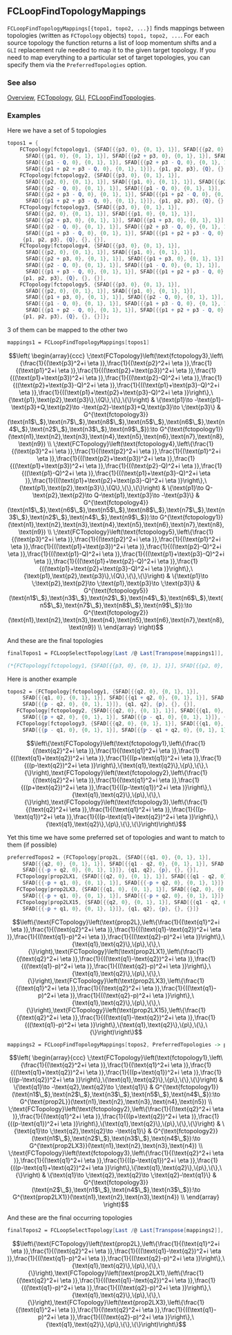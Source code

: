 ## FCLoopFindTopologyMappings

`FCLoopFindTopologyMappings[{topo1, topo2, ...}]` finds mappings between topologies (written as `FCTopology` objects) `topo1, topo2, ...`. For each source topology the function returns a list of loop momentum shifts and a `GLI` replacement rule needed to map it to the given target topology. If you need to map everything to a particular set of target topologies, you can specify them via the `PreferredTopologies` option.

### See also

[Overview](Extra/FeynCalc.md), [FCTopology](FCTopology.md), [GLI](GLI.md), [FCLoopFindTopologies](FCLoopFindTopologies.md).

### Examples

Here we have a set of 5 topologies

```mathematica
topos1 = {
    FCTopology[fctopology1, {SFAD[{{p3, 0}, {0, 1}, 1}], SFAD[{{p2, 0}, {0, 1}, 1}], 
      SFAD[{{p1, 0}, {0, 1}, 1}], SFAD[{{p2 + p3, 0}, {0, 1}, 1}], SFAD[{{p2 - Q, 0}, {0, 1}, 1}], 
      SFAD[{{p1 - Q, 0}, {0, 1}, 1}], SFAD[{{p2 + p3 - Q, 0}, {0, 1}, 1}], SFAD[{{p1 + p3 - Q, 0}, {0, 1}, 1}], 
      SFAD[{{p1 + p2 + p3 - Q, 0}, {0, 1}, 1}]}, {p1, p2, p3}, {Q}, {}, {}], 
    FCTopology[fctopology2, {SFAD[{{p3, 0}, {0, 1}, 1}], 
      SFAD[{{p2, 0}, {0, 1}, 1}], SFAD[{{p1, 0}, {0, 1}, 1}], SFAD[{{p2 + p3, 0}, {0, 1}, 1}], 
      SFAD[{{p2 - Q, 0}, {0, 1}, 1}], SFAD[{{p1 - Q, 0}, {0, 1}, 1}], 
      SFAD[{{p2 + p3 - Q, 0}, {0, 1}, 1}], SFAD[{{p1 + p2 - Q, 0}, {0, 1}, 1}], 
      SFAD[{{p1 + p2 + p3 - Q, 0}, {0, 1}, 1}]}, {p1, p2, p3}, {Q}, {}, {}], 
    FCTopology[fctopology3, {SFAD[{{p3, 0}, {0, 1}, 1}], 
      SFAD[{{p2, 0}, {0, 1}, 1}], SFAD[{{p1, 0}, {0, 1}, 1}], 
      SFAD[{{p2 + p3, 0}, {0, 1}, 1}], SFAD[{{p1 + p3, 0}, {0, 1}, 1}], 
      SFAD[{{p2 - Q, 0}, {0, 1}, 1}], SFAD[{{p2 + p3 - Q, 0}, {0, 1}, 1}], 
      SFAD[{{p1 + p3 - Q, 0}, {0, 1}, 1}], SFAD[{{p1 + p2 + p3 - Q, 0}, {0, 1}, 1}]}, 
     {p1, p2, p3}, {Q}, {}, {}], 
    FCTopology[fctopology4, {SFAD[{{p3, 0}, {0, 1}, 1}], 
      SFAD[{{p2, 0}, {0, 1}, 1}], SFAD[{{p1, 0}, {0, 1}, 1}], 
      SFAD[{{p2 + p3, 0}, {0, 1}, 1}], SFAD[{{p1 + p3, 0}, {0, 1}, 1}], 
      SFAD[{{p2 - Q, 0}, {0, 1}, 1}], SFAD[{{p1 - Q, 0}, {0, 1}, 1}], 
      SFAD[{{p1 + p3 - Q, 0}, {0, 1}, 1}], SFAD[{{p1 + p2 + p3 - Q, 0}, {0, 1}, 1}]}, 
     {p1, p2, p3}, {Q}, {}, {}], 
    FCTopology[fctopology5, {SFAD[{{p3, 0}, {0, 1}, 1}], 
      SFAD[{{p2, 0}, {0, 1}, 1}], SFAD[{{p1, 0}, {0, 1}, 1}], 
      SFAD[{{p1 + p3, 0}, {0, 1}, 1}], SFAD[{{p2 - Q, 0}, {0, 1}, 1}],
      SFAD[{{p1 - Q, 0}, {0, 1}, 1}], SFAD[{{p1 + p3 - Q, 0}, {0, 1}, 1}], 
      SFAD[{{p1 + p2 - Q, 0}, {0, 1}, 1}], SFAD[{{p1 + p2 + p3 - Q, 0}, {0, 1}, 1}]}, 
     {p1, p2, p3}, {Q}, {}, {}]};
```

3 of them can be mapped to the other two

```mathematica
mappings1 = FCLoopFindTopologyMappings[topos1]
```

$$\left(
\begin{array}{ccc}
 \;\text{FCTopology}\left(\text{fctopology3},\left\{\frac{1}{(\text{p3}^2+i \eta )},\frac{1}{(\text{p2}^2+i \eta )},\frac{1}{(\text{p1}^2+i \eta )},\frac{1}{((\text{p2}+\text{p3})^2+i \eta )},\frac{1}{((\text{p1}+\text{p3})^2+i \eta )},\frac{1}{((\text{p2}-Q)^2+i \eta )},\frac{1}{((\text{p2}+\text{p3}-Q)^2+i \eta )},\frac{1}{((\text{p1}+\text{p3}-Q)^2+i \eta )},\frac{1}{((\text{p1}+\text{p2}+\text{p3}-Q)^2+i \eta )}\right\},\{\text{p1},\text{p2},\text{p3}\},\{Q\},\{\},\{\}\right) & \{\text{p1}\to -\text{p1}-\text{p3}+Q,\text{p2}\to -\text{p2}-\text{p3}+Q,\text{p3}\to \;\text{p3}\} & G^{\text{fctopology3}}(\text{n1$\_$},\text{n7$\_$},\text{n8$\_$},\text{n5$\_$},\text{n6$\_$},\text{n4$\_$},\text{n2$\_$},\text{n3$\_$},\text{n9$\_$}):\to G^{\text{fctopology1}}(\text{n1},\text{n2},\text{n3},\text{n4},\text{n5},\text{n6},\text{n7},\text{n8},\text{n9}) \\
 \;\text{FCTopology}\left(\text{fctopology4},\left\{\frac{1}{(\text{p3}^2+i \eta )},\frac{1}{(\text{p2}^2+i \eta )},\frac{1}{(\text{p1}^2+i \eta )},\frac{1}{((\text{p2}+\text{p3})^2+i \eta )},\frac{1}{((\text{p1}+\text{p3})^2+i \eta )},\frac{1}{((\text{p2}-Q)^2+i \eta )},\frac{1}{((\text{p1}-Q)^2+i \eta )},\frac{1}{((\text{p1}+\text{p3}-Q)^2+i \eta )},\frac{1}{((\text{p1}+\text{p2}+\text{p3}-Q)^2+i \eta )}\right\},\{\text{p1},\text{p2},\text{p3}\},\{Q\},\{\},\{\}\right) & \{\text{p1}\to Q-\text{p2},\text{p2}\to Q-\text{p1},\text{p3}\to -\text{p3}\} & G^{\text{fctopology4}}(\text{n1$\_$},\text{n6$\_$},\text{n5$\_$},\text{n8$\_$},\text{n7$\_$},\text{n3$\_$},\text{n2$\_$},\text{n4$\_$},\text{n9$\_$}):\to G^{\text{fctopology1}}(\text{n1},\text{n2},\text{n3},\text{n4},\text{n5},\text{n6},\text{n7},\text{n8},\text{n9}) \\
 \;\text{FCTopology}\left(\text{fctopology5},\left\{\frac{1}{(\text{p3}^2+i \eta )},\frac{1}{(\text{p2}^2+i \eta )},\frac{1}{(\text{p1}^2+i \eta )},\frac{1}{((\text{p1}+\text{p3})^2+i \eta )},\frac{1}{((\text{p2}-Q)^2+i \eta )},\frac{1}{((\text{p1}-Q)^2+i \eta )},\frac{1}{((\text{p1}+\text{p3}-Q)^2+i \eta )},\frac{1}{((\text{p1}+\text{p2}-Q)^2+i \eta )},\frac{1}{((\text{p1}+\text{p2}+\text{p3}-Q)^2+i \eta )}\right\},\{\text{p1},\text{p2},\text{p3}\},\{Q\},\{\},\{\}\right) & \{\text{p1}\to \;\text{p2},\text{p2}\to \;\text{p1},\text{p3}\to \;\text{p3}\} & G^{\text{fctopology5}}(\text{n1$\_$},\text{n3$\_$},\text{n2$\_$},\text{n4$\_$},\text{n6$\_$},\text{n5$\_$},\text{n7$\_$},\text{n8$\_$},\text{n9$\_$}):\to G^{\text{fctopology2}}(\text{n1},\text{n2},\text{n3},\text{n4},\text{n5},\text{n6},\text{n7},\text{n8},\text{n9}) \\
\end{array}
\right)$$

And these are the final topologies

```mathematica
finalTopos1 = FCLoopSelectTopology[Last /@ Last[Transpose[mappings1]], topos1] // FCE // StandardForm

(*{FCTopology[fctopology1, {SFAD[{{p3, 0}, {0, 1}, 1}], SFAD[{{p2, 0}, {0, 1}, 1}], SFAD[{{p1, 0}, {0, 1}, 1}], SFAD[{{p2 + p3, 0}, {0, 1}, 1}], SFAD[{{p2 - Q, 0}, {0, 1}, 1}], SFAD[{{p1 - Q, 0}, {0, 1}, 1}], SFAD[{{p2 + p3 - Q, 0}, {0, 1}, 1}], SFAD[{{p1 + p3 - Q, 0}, {0, 1}, 1}], SFAD[{{p1 + p2 + p3 - Q, 0}, {0, 1}, 1}]}, {p1, p2, p3}, {Q}, {}, {}], FCTopology[fctopology2, {SFAD[{{p3, 0}, {0, 1}, 1}], SFAD[{{p2, 0}, {0, 1}, 1}], SFAD[{{p1, 0}, {0, 1}, 1}], SFAD[{{p2 + p3, 0}, {0, 1}, 1}], SFAD[{{p2 - Q, 0}, {0, 1}, 1}], SFAD[{{p1 - Q, 0}, {0, 1}, 1}], SFAD[{{p2 + p3 - Q, 0}, {0, 1}, 1}], SFAD[{{p1 + p2 - Q, 0}, {0, 1}, 1}], SFAD[{{p1 + p2 + p3 - Q, 0}, {0, 1}, 1}]}, {p1, p2, p3}, {Q}, {}, {}]}*)
```

Here is another example

```mathematica
topos2 = {FCTopology[fctopology1, {SFAD[{{q2, 0}, {0, 1}, 1}], 
     SFAD[{{q1, 0}, {0, 1}, 1}], SFAD[{{q1 + q2, 0}, {0, 1}, 1}], SFAD[{{p + q1, 0}, {0, 1}, 1}], 
     SFAD[{{p - q2, 0}, {0, 1}, 1}]}, {q1, q2}, {p}, {}, {}], 
   FCTopology[fctopology2, {SFAD[{{q2, 0}, {0, 1}, 1}], SFAD[{{q1, 0}, {0, 1}, 1}], 
     SFAD[{{p + q2, 0}, {0, 1}, 1}], SFAD[{{p - q1, 0}, {0, 1}, 1}]}, {q1, q2}, {p}, {}, {}], 
   FCTopology[fctopology3, {SFAD[{{q2, 0}, {0, 1}, 1}], SFAD[{{q1, 0}, {0, 1}, 1}], 
     SFAD[{{p - q1, 0}, {0, 1}, 1}], SFAD[{{p - q1 + q2, 0}, {0, 1}, 1}]}, {q1, q2}, {p}, {}, {}]}
```

$$\left\{\text{FCTopology}\left(\text{fctopology1},\left\{\frac{1}{(\text{q2}^2+i \eta )},\frac{1}{(\text{q1}^2+i \eta )},\frac{1}{((\text{q1}+\text{q2})^2+i \eta )},\frac{1}{((p+\text{q1})^2+i \eta )},\frac{1}{((p-\text{q2})^2+i \eta )}\right\},\{\text{q1},\text{q2}\},\{p\},\{\},\{\}\right),\text{FCTopology}\left(\text{fctopology2},\left\{\frac{1}{(\text{q2}^2+i \eta )},\frac{1}{(\text{q1}^2+i \eta )},\frac{1}{((p+\text{q2})^2+i \eta )},\frac{1}{((p-\text{q1})^2+i \eta )}\right\},\{\text{q1},\text{q2}\},\{p\},\{\},\{\}\right),\text{FCTopology}\left(\text{fctopology3},\left\{\frac{1}{(\text{q2}^2+i \eta )},\frac{1}{(\text{q1}^2+i \eta )},\frac{1}{((p-\text{q1})^2+i \eta )},\frac{1}{((p-\text{q1}+\text{q2})^2+i \eta )}\right\},\{\text{q1},\text{q2}\},\{p\},\{\},\{\}\right)\right\}$$

Yet this time we have some preferred set of topologies and want to match to them (if possible)

```mathematica
preferredTopos2 = {FCTopology[prop2L, {SFAD[{{q1, 0}, {0, 1}, 1}], 
     SFAD[{{q2, 0}, {0, 1}, 1}], SFAD[{{q1 - q2, 0}, {0, 1}, 1}], SFAD[{{-p + q1, 0}, {0, 1}, 1}], 
     SFAD[{{-p + q2, 0}, {0, 1}, 1}]}, {q1, q2}, {p}, {}, {}], 
   FCTopology[prop2LX1, {SFAD[{{q2, 0}, {0, 1}, 1}], SFAD[{{q1 - q2, 0}, {0, 1}, 1}], 
     SFAD[{{-p + q1, 0}, {0, 1}, 1}], SFAD[{{-p + q2, 0}, {0, 1}, 1}]}, {q1, q2}, {p}, {}, {}], 
   FCTopology[prop2LX3, {SFAD[{{q1, 0}, {0, 1}, 1}], SFAD[{{q2, 0}, {0, 1}, 1}], 
     SFAD[{{-p + q1, 0}, {0, 1}, 1}], SFAD[{{-p + q2, 0}, {0, 1}, 1}]}, {q1, q2}, {p}, {}, {}], 
   FCTopology[prop2LX15, {SFAD[{{q2, 0}, {0, 1}, 1}], SFAD[{{q1 - q2, 0}, {0, 1}, 1}], 
     SFAD[{{-p + q1, 0}, {0, 1}, 1}]}, {q1, q2}, {p}, {}, {}]}
```

$$\left\{\text{FCTopology}\left(\text{prop2L},\left\{\frac{1}{(\text{q1}^2+i \eta )},\frac{1}{(\text{q2}^2+i \eta )},\frac{1}{((\text{q1}-\text{q2})^2+i \eta )},\frac{1}{((\text{q1}-p)^2+i \eta )},\frac{1}{((\text{q2}-p)^2+i \eta )}\right\},\{\text{q1},\text{q2}\},\{p\},\{\},\{\}\right),\text{FCTopology}\left(\text{prop2LX1},\left\{\frac{1}{(\text{q2}^2+i \eta )},\frac{1}{((\text{q1}-\text{q2})^2+i \eta )},\frac{1}{((\text{q1}-p)^2+i \eta )},\frac{1}{((\text{q2}-p)^2+i \eta )}\right\},\{\text{q1},\text{q2}\},\{p\},\{\},\{\}\right),\text{FCTopology}\left(\text{prop2LX3},\left\{\frac{1}{(\text{q1}^2+i \eta )},\frac{1}{(\text{q2}^2+i \eta )},\frac{1}{((\text{q1}-p)^2+i \eta )},\frac{1}{((\text{q2}-p)^2+i \eta )}\right\},\{\text{q1},\text{q2}\},\{p\},\{\},\{\}\right),\text{FCTopology}\left(\text{prop2LX15},\left\{\frac{1}{(\text{q2}^2+i \eta )},\frac{1}{((\text{q1}-\text{q2})^2+i \eta )},\frac{1}{((\text{q1}-p)^2+i \eta )}\right\},\{\text{q1},\text{q2}\},\{p\},\{\},\{\}\right)\right\}$$

```mathematica
mappings2 = FCLoopFindTopologyMappings[topos2, PreferredTopologies -> preferredTopos2]
```

$$\left(
\begin{array}{ccc}
 \;\text{FCTopology}\left(\text{fctopology1},\left\{\frac{1}{(\text{q2}^2+i \eta )},\frac{1}{(\text{q1}^2+i \eta )},\frac{1}{((\text{q1}+\text{q2})^2+i \eta )},\frac{1}{((p+\text{q1})^2+i \eta )},\frac{1}{((p-\text{q2})^2+i \eta )}\right\},\{\text{q1},\text{q2}\},\{p\},\{\},\{\}\right) & \{\text{q1}\to -\text{q2},\text{q2}\to \;\text{q1}\} & G^{\text{fctopology1}}(\text{n1$\_$},\text{n2$\_$},\text{n3$\_$},\text{n5$\_$},\text{n4$\_$}):\to G^{\text{prop2L}}(\text{n1},\text{n2},\text{n3},\text{n4},\text{n5}) \\
 \;\text{FCTopology}\left(\text{fctopology2},\left\{\frac{1}{(\text{q2}^2+i \eta )},\frac{1}{(\text{q1}^2+i \eta )},\frac{1}{((p+\text{q2})^2+i \eta )},\frac{1}{((p-\text{q1})^2+i \eta )}\right\},\{\text{q1},\text{q2}\},\{p\},\{\},\{\}\right) & \{\text{q1}\to \;\text{q2},\text{q2}\to -\text{q1}\} & G^{\text{fctopology2}}(\text{n1$\_$},\text{n2$\_$},\text{n3$\_$},\text{n4$\_$}):\to G^{\text{prop2LX3}}(\text{n1},\text{n2},\text{n3},\text{n4}) \\
 \;\text{FCTopology}\left(\text{fctopology3},\left\{\frac{1}{(\text{q2}^2+i \eta )},\frac{1}{(\text{q1}^2+i \eta )},\frac{1}{((p-\text{q1})^2+i \eta )},\frac{1}{((p-\text{q1}+\text{q2})^2+i \eta )}\right\},\{\text{q1},\text{q2}\},\{p\},\{\},\{\}\right) & \{\text{q1}\to \;\text{q2},\text{q2}\to \;\text{q2}-\text{q1}\} & G^{\text{fctopology3}}(\text{n2$\_$},\text{n1$\_$},\text{n4$\_$},\text{n3$\_$}):\to G^{\text{prop2LX1}}(\text{n1},\text{n2},\text{n3},\text{n4}) \\
\end{array}
\right)$$

And these are the final occurring topologies

```mathematica
finalTopos2 = FCLoopSelectTopology[Last /@ Last[Transpose[mappings2]], Join[topos2, preferredTopos2]]
```

$$\left\{\text{FCTopology}\left(\text{prop2L},\left\{\frac{1}{(\text{q1}^2+i \eta )},\frac{1}{(\text{q2}^2+i \eta )},\frac{1}{((\text{q1}-\text{q2})^2+i \eta )},\frac{1}{((\text{q1}-p)^2+i \eta )},\frac{1}{((\text{q2}-p)^2+i \eta )}\right\},\{\text{q1},\text{q2}\},\{p\},\{\},\{\}\right),\text{FCTopology}\left(\text{prop2LX1},\left\{\frac{1}{(\text{q2}^2+i \eta )},\frac{1}{((\text{q1}-\text{q2})^2+i \eta )},\frac{1}{((\text{q1}-p)^2+i \eta )},\frac{1}{((\text{q2}-p)^2+i \eta )}\right\},\{\text{q1},\text{q2}\},\{p\},\{\},\{\}\right),\text{FCTopology}\left(\text{prop2LX3},\left\{\frac{1}{(\text{q1}^2+i \eta )},\frac{1}{(\text{q2}^2+i \eta )},\frac{1}{((\text{q1}-p)^2+i \eta )},\frac{1}{((\text{q2}-p)^2+i \eta )}\right\},\{\text{q1},\text{q2}\},\{p\},\{\},\{\}\right)\right\}$$